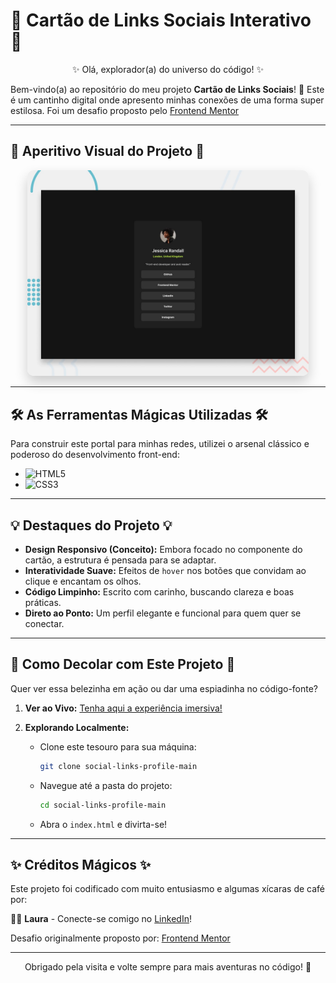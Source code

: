 # 🌟 Cartão de Links Sociais Interativo 🌟

<p align="center">
  ✨ Olá, explorador(a) do universo do código! ✨
</p>

Bem-vindo(a) ao repositório do meu projeto **Cartão de Links Sociais**! 🚀 Este é um cantinho digital onde apresento minhas conexões de uma forma super estilosa. Foi um desafio proposto pelo [Frontend Mentor](https://www.frontendmentor.io)

---

## 🎨 Aperitivo Visual do Projeto 🎨

<p align="center">
  <img src="preview.jpg" alt="Prévia do Cartão de Links Sociais" width="450px" style="border-radius: 10px; box-shadow: 0 10px 20px rgba(0,0,0,0.2);">
</p>


---

## 🛠️ As Ferramentas Mágicas Utilizadas 🛠️

Para construir este portal para minhas redes, utilizei o arsenal clássico e poderoso do desenvolvimento front-end:

* ![HTML5](https://img.shields.io/badge/HTML5-%23E34F26.svg?style=for-the-badge&logo=html5&logoColor=white) 
* ![CSS3](https://img.shields.io/badge/CSS3-%231572B6.svg?style=for-the-badge&logo=css3&logoColor=white) 

---

## 💡 Destaques do Projeto 💡

* **Design Responsivo (Conceito):** Embora focado no componente do cartão, a estrutura é pensada para se adaptar.
* **Interatividade Suave:** Efeitos de `hover` nos botões que convidam ao clique e encantam os olhos.
* **Código Limpinho:** Escrito com carinho, buscando clareza e boas práticas.
* **Direto ao Ponto:** Um perfil elegante e funcional para quem quer se conectar.

---

## 🚀 Como Decolar com Este Projeto 🚀

Quer ver essa belezinha em ação ou dar uma espiadinha no código-fonte?

1.  **Ver ao Vivo:**
    [Tenha aqui a experiência imersiva!](https://social-links-profile-main-bay-two.vercel.app/)

2.  **Explorando Localmente:**
    * Clone este tesouro para sua máquina:
        ```bash
        git clone social-links-profile-main
        ```
    * Navegue até a pasta do projeto:
        ```bash
        cd social-links-profile-main
        ```
    * Abra o `index.html` e divirta-se!

---

## ✨ Créditos Mágicos ✨

Este projeto foi codificado com muito  entusiasmo e algumas xícaras de café por:

👩‍💻 **Laura** - Conecte-se comigo no [LinkedIn](https://www.linkedin.com/in/lauraserbeto)!

Desafio originalmente proposto por: [Frontend Mentor](https://www.frontendmentor.io?ref=challenge)

---

<p align="center">
  Obrigado pela visita e volte sempre para mais aventuras no código! 🌌
</p>
